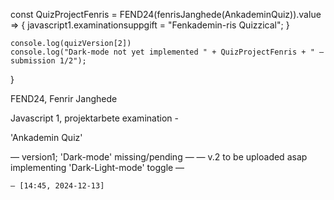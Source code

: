 const QuizProjectFenris = 
  FEND24(fenrisJanghede(AnkademinQuiz)).value => { 
    javascript1.examinationsuppgift = "Fenkademin-ris Quizzical";
    }

    console.log(quizVersion[2])
    console.log("Dark-mode not yet implemented " + QuizProjectFenris + " —submission 1/2");
}


FEND24, Fenrir Janghede 

Javascript 1, projektarbete examination -

'Ankademin Quiz'


— version1; 'Dark-mode' missing/pending —
— v.2 to be uploaded asap implementing 'Dark-Light-mode' toggle —
  
    — [14:45, 2024-12-13]
